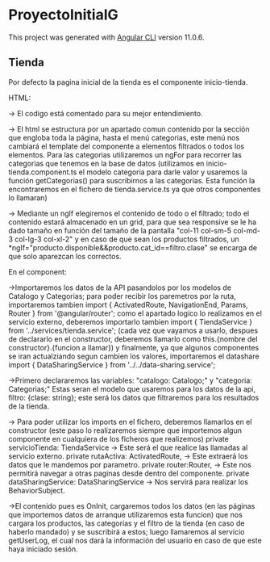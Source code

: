 # ProyectoInitialG

This project was generated with [Angular CLI](https://github.com/angular/angular-cli) version 11.0.6.

## Tienda

Por defecto la pagina inicial de la tienda es el componente inicio-tienda.

HTML:

-> El codigo está comentado para su mejor entendimiento.

-> El html se estructura por un apartado comun contenido por la sección que engloba toda la página, hasta el menú categorias, este menú nos cambiará el template del componente a elementos filtrados o todos los elementos.
Para las categorias utilizaremos un ngFor para recorrer las categorias que tenemos en la base de datos (utilizamos en inicio-tienda.component.ts el modelo categoria para darle valor y usaremos la función getCategorias() para suscribirnos a las categorias. Esta función la encontraremos en el fichero de tienda.service.ts ya que otros componentes lo llamaran)

-> Mediante un ngIf elegiremos el contenido de todo o el filtrado; todo el contenido estará almacenado en un grid, para que sea responsive se le ha dado tamaño en función del tamaño de la pantalla "col-11 col-sm-5 col-md-3 col-lg-3 col-xl-2" y en caso de que sean los productos filtrados, un *ngIf="producto.disponible&&producto.cat_id==filtro.clase" se encarga de que solo aparezcan los correctos.

En el component:

->Importaremos los datos de la API pasandolos por los modelos de Catalogo y Categorias; para poder recibir los paremetros por la ruta, importaremos tambien import { ActivatedRoute, NavigationEnd, Params, Router } from '@angular/router'; como el apartado logico lo realizamos en el servicio externo, deberemos importarlo tambien import { TiendaService } from '../services/tienda.service'; (cada vez que vayamos a usarlo, despues de declararlo en el constructor, deberemos llamarlo como this.{nombre del constructor}.{funcion a llamar}) y finalmente, ya que algunos componentes se iran actualziando segun cambien los valores, importaremos el datashare import { DataSharingService } from '../../data-sharing.service';

->Primero declararemos las variables:  "catalogo: Catalogo;" y  "categoria: Categorias;"  Estas seran el modelo que usaremos para los datos de la api, filtro: {clase: string}; este será los datos que filtraremos para los resultados de la tienda.

-> Para poder utilizar los imports en el fichero, deberemos llamarlos en el constructor (este paso lo realizaremos siempre que importemos algun componente en cualquiera de los ficheros que realizemos)
private servicioTienda: TiendaService -> Este será el que realice las llamadas al servicio externo.
private rutaActiva: ActivatedRoute, -> Este extraerá los datos que le mandemos por parametro.
private router:Router, -> Este nos permitirá navegar a otras paginas desde dentro del componente.
private dataSharingService: DataSharingService -> Nos servirá para realizar los BehaviorSubject.

->El contenido pues es OnInit, cargaremos todos los datos (en las páginas que importemos datos de arranque utilizaremos esta funcion) que nos cargara los productos, las categorias y el filtro de la tienda (en caso de haberlo mandado) y se suscribirá a estos;  luego llamaremos al servicio getUserLog, el cual nos dará la información del usuario en caso de que este haya iniciado sesión.

##

